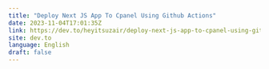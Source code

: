 ```yaml
---
title: "Deploy Next JS App To Cpanel Using Github Actions"
date: 2023-11-04T17:01:35Z
link: https://dev.to/heyitsuzair/deploy-next-js-app-to-cpanel-using-github-actions-1nl9?utm_medium=RSS&utm_source=news.12bit.vn
site: dev.to
language: English
draft: false
---
```

